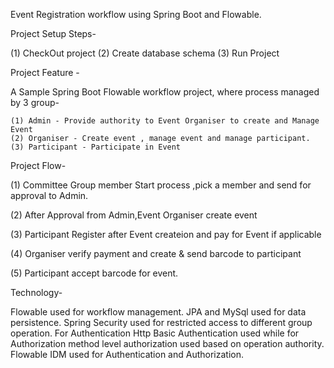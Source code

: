Event Registration workflow using Spring Boot and Flowable.

Project Setup Steps-

  (1) CheckOut project
  (2) Create database schema
  (3) Run Project
  
  
Project Feature -

  A Sample Spring Boot Flowable workflow project, where process managed by 3 group-
  
    (1) Admin - Provide authority to Event Organiser to create and Manage Event
    (2) Organiser - Create event , manage event and manage participant.
    (3) Participant - Participate in Event
    
   Project Flow-
   
   (1) Committee Group member Start process ,pick a member and send for approval to Admin.
   
   (2) After Approval from Admin,Event Organiser create event 
   
   (3) Participant Register after Event createion and pay for Event if applicable
   
   (4) Organiser verify payment and create & send barcode to participant 
   
   (5) Participant accept barcode for event.
   
   Technology-
   
   Flowable used for workflow management.
   JPA and MySql used for data persistence.
   Spring Security used for restricted access to different group operation. For Authentication Http Basic Authentication used while for 
   Authorization method level  authorization used based on operation authority. Flowable IDM used for Authentication and Authorization.
   
   
   
    
